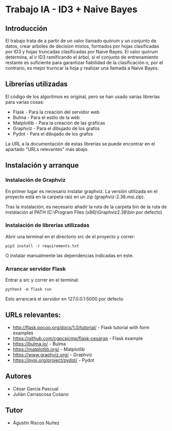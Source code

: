 # Trabajo IA - ID3 + Naive Bayes

## Introducción

El trabajo trata de a partir de un valor llamado quórum y un conjunto de datos, crear arboles de decision mixtos, formados por hojas clasificadas por ID3 y hojas truncadas clasificadas por Naive Bayes. El valor quórum determina, al ir ID3 ramificando el árbol, si el conjunto de entrenamiento restante es suficiente para garantizar fiabilidad de la clasificación o, por el contrario, es mejor trurncar la hoja y realizar una llamada a Naive Bayes.


## Librerías utilizadas

El código de los algoritmos es original, pero se han usado varias librerías para varias cosas:
 * Flask - Para la creación del servidor web
 * Bulma - Para el estilo de la web
 * Matplotlib - Para la creación de las gráficas
 * Graphviz - Para el dibujado de los grafos
 * Pydot - Para el dibujado de los grafos
 
La URL a la documentación de estas librerías se puede encontrar en el apartado "URLs relevantes" más abajo.


## Instalación y arranque

### Instalación de Graphviz

En primer lugar es necesario instalar graphviz. La versión utilizada en el proyecto está en la carpeta raiz en un zip (graphviz-2.38.msi.zip).

Tras la instalación, es necesario añadir la ruta de la carpeta bin de la ruta de instalación al PATH (C:\Program Files (x86)\Graphviz2.38\bin por defecto)


### Instalación de librerías utilizadas

Abrir una terminal en el directorio src de el proyecto y correr:
```
pip3 install -r requirements.txt
``` 
O instalar manualmente las dependencias indicadas en este.


### Arrancar servidor Flask

Entrar a src y correr en el terminal:
```
python3 -m flask run
``` 
Esto arrancará el servidor en 127.0.0.1:5000 por defecto


## URLs relevantes:

 * http://flask.pocoo.org/docs/1.0/tutorial/ - Flask tutorial with form examples
 * https://github.com/cgpcsjcmp/flask-cesargp - Flask example
 * https://bulma.io/ - Bulma
 * https://matplotlib.org/ - Matplotlib
 * https://www.graphviz.org/ - Graphviz
 * https://pypi.org/project/pydot/ - Pydot
 
 
## Autores

 * César García Pascual
 * Julián Carrascosa Cosano
 
 
## Tutor

 * Agustín Riscos Nuñez
